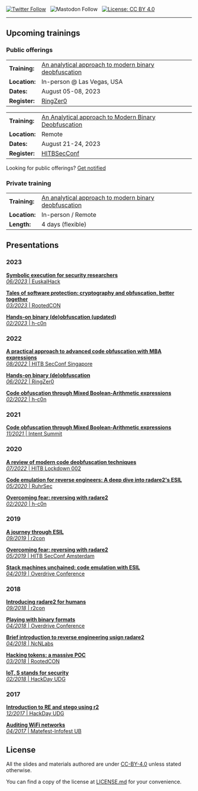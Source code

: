 [![Twitter Follow](https://img.shields.io/twitter/follow/arnaugamez?style=social)](https://twitter.com/intent/follow?screen_name=arnaugamez)
&nbsp;
![Mastodon Follow](https://img.shields.io/mastodon/follow/109298831472487864?domain=https%3A%2F%2Finfosec.exchange&style=social)
&nbsp;
[![License: CC BY 4.0](https://img.shields.io/badge/License-CC_BY_4.0-lightgrey.svg)](https://creativecommons.org/licenses/by/4.0/)

---
## Upcoming trainings
### Public offerings
<table style="margin-bottom: 1em">
<tbody>
    <tr>
    <td><strong>Training:</strong></td>
    <td><a href="https://furalabs.com/trainings/" target="_blank">An analytical approach to modern binary deobfuscation</a></td>
    </tr>
    <tr>
        <td><strong>Location:</strong></td>
        <td>In-person @ Las Vegas, USA</td>
    </tr>
    <tr>
        <td><strong>Dates:</strong></td>
        <td>August 05-08, 2023</td>
    </tr>
    <tr>
    <td><strong>Register:</strong></td>
    <td><a href="https://furalabs.com/r0-training" target="_blank">RingZer0</a></td>
    </tr>
</tbody>
</table>
<table>
<tbody>
    <tr>
    <td><strong>Training:</strong></td>
    <td><a href="https://furalabs.com/trainings/" target="_blank">An Analytical approach to Modern Binary Deobfuscation</a></td>
    </tr>
    <tr>
        <td><strong>Location:</strong></td>
        <td>Remote</td>
    </tr>
    <tr>
        <td><strong>Dates:</strong></td>
        <td>August 21-24, 2023</td>
    </tr>
    <tr>
    <td><strong>Register:</strong></td>
    <td><a href="https://furalabs.com/hitb-training" target="_blank">HITBSecConf</a></td>
    </tr>
</tbody>
</table>

Looking for public offerings? [Get notified](https://subscribe.furalabs.com/)

### Private training
<table style="margin-bottom: 1em">
    <tbody>
        <tr>
        <td><strong>Training:</strong></td>
        <td><a href="https://furalabs.com/trainings/" target="_blank" class="invert">An analytical approach to modern binary deobfuscation</a></td>
        </tr>
        <tr>
            <td><strong>Location:</strong></td>
            <td>In-person / Remote</td>
        </tr>
        <tr>
            <td><strong>Length:</strong></td>
            <td>4 days (flexible)</td>
        </tr>
    </tbody>
</table>

## Presentations

### 2023
[**Symbolic execution for security researchers**<br>*06/2023* | EuskalHack](2023/02_euskalhack/)

[**Tales of software protection: cryptography and obfuscation, better together**<br>*03/2023* | RootedCON](2023/01_rootedcon/)

[**Hands-on binary (de)obfuscation (updated)**<br>*02/2023* | h-c0n](2023/00_h-c0n/)

### 2022
[**A practical approach to advanced code obfuscation with MBA expressions**<br>*08/2022* | HITB SecConf Singapore](2022/02_hackinthebox-sin/)

[**Hands-on binary (de)obfuscation**<br>*06/2022* | RingZer0](2022/01_r0-workshop/)

[**Code obfuscation through Mixed Boolean-Arithmetic expressions**<br>*02/2022* | h-c0n](2022/00_h-c0n/)

### 2021
[**Code obfuscation through Mixed Boolean-Arithmetic expressions**<br>*11/2021* | Intent Summit](2021/00_intent/)

### 2020
[**A review of modern code deobfuscation techniques**<br>*07/2022* | HITB Lockdown 002](2020/02_hackinthebox-sin/)

[**Code emulation for reverse engineers: A deep dive into radare2's ESIL**<br>*05/2020* | RuhrSec](2020/01_ruhrsec/)

[**Overcoming fear: reversing with radare2**<br>*02/2020* | h-c0n](2020/00_h-c0n/)

### 2019
[**A journey through ESIL**<br>*09/2019* | r2con](2019/02_r2con/)

[**Overcoming fear: reversing with radare2**<br>*05/2019* | HITB SecConf Amsterdam](2019/01_hackinthebox-ams/)

[**Stack machines unchained: code emulation with ESIL**<br>*04/2019* | Overdrive Conference](2019/00_overdriveconference/)

### 2018
[**Introducing radare2 for humans**<br>*09/2018* | r2con](2018/04_r2con/)

[**Playing with binary formats**<br>*04/2018* | Overdrive Conference](2018/03_overdriveconference/)

[**Brief introduction to reverse engineering usign radare2**<br>*04/2018* | NcNLabs](2018/02_noconname-lab/)

[**Hacking tokens: a massive POC**<br>*03/2018* | RootedCON](2018/01_rootedcon/)

[**IoT, S stands for security**<br>*02/2018* | HackDay UDG](2018/00_hackday-udg/)

### 2017
[**Introduction to RE and stego using r2**<br>*12/2017* | HackDay UDG](2017/01_hackday-udg/)

[**Auditing WiFi networks**<br>*04/2017* | Matefest-Infofest UB](2017/00_matefest-infofest-ub/)

## License
All the slides and materials authored are under [CC-BY-4.0](https://creativecommons.org/licenses/by/4.0/) unless stated otherwise.

You can find a copy of the license at [LICENSE.md](LICENSE.md) for your convenience.
